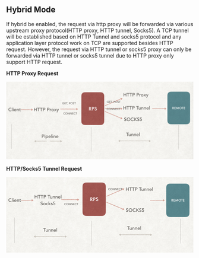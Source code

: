 
## Hybrid Mode

If hybrid be enabled, the request via http proxy will be forwarded via various upstream proxy protocol(HTTP proxy, HTTP tunnel, Socks5).
A TCP tunnel will be established based on HTTP Tunnel and socks5 protocol and any application layer protocol work on TCP are supported besides HTTP request.
However, the request via HTTP tunnel or socks5 proxy can only be forwarded via HTTP tunnel or socks5 tunnel due to HTTP proxy only support HTTP request.


**HTTP Proxy Request**

![http_proxy_request](../../docs/images/http_proxy_request.png)


**HTTP/Socks5 Tunnel Request**

![http_socks5_tunnel](../../docs/images/tunnel_request.png)



